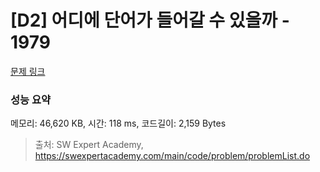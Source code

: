 # [D2] 어디에 단어가 들어갈 수 있을까 - 1979 

[문제 링크](https://swexpertacademy.com/main/code/problem/problemDetail.do?contestProbId=AV5PuPq6AaQDFAUq) 

### 성능 요약

메모리: 46,620 KB, 시간: 118 ms, 코드길이: 2,159 Bytes



> 출처: SW Expert Academy, https://swexpertacademy.com/main/code/problem/problemList.do